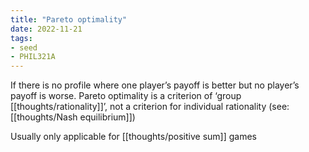 ```yaml
---
title: "Pareto optimality"
date: 2022-11-21
tags:
- seed
- PHIL321A
---
```


If there is no profile where one player’s payoff is better but no player’s payoff is worse. Pareto optimality is a criterion of ‘group [[thoughts/rationality]]’, not a criterion for individual rationality (see: [[thoughts/Nash equilibrium]])

Usually only applicable for [[thoughts/positive sum]] games